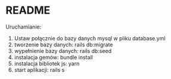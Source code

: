 # README
Uruchamianie:
1. Ustaw połącznie do bazy danych mysql w pliku database.yml
2. tworzenie bazy danych: rails db:migrate
3. wypełnienie bazy danych: rails db:seed
4. instalacja gemów: bundle install
5. instalacja bibliotek js: yarn
6. start aplikacji: rails s

